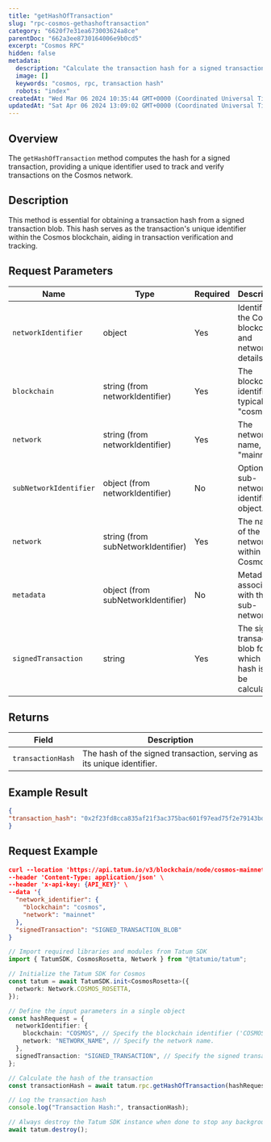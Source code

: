 ```yaml
---
title: "getHashOfTransaction"
slug: "rpc-cosmos-gethashoftransaction"
category: "6620f7e31ea673003624a8ce"
parentDoc: "662a3ee8730164006e9b0cd5"
excerpt: "Cosmos RPC"
hidden: false
metadata:
  description: "Calculate the transaction hash for a signed transaction on the Cosmos blockchain."
  image: []
  keywords: "cosmos, rpc, transaction hash"
  robots: "index"
createdAt: "Wed Mar 06 2024 10:35:44 GMT+0000 (Coordinated Universal Time)"
updatedAt: "Sat Apr 06 2024 13:09:02 GMT+0000 (Coordinated Universal Time)"
---
```


## Overview

The `getHashOfTransaction` method computes the hash for a signed transaction, providing a unique identifier used to track and verify transactions on the Cosmos network.

## Description

This method is essential for obtaining a transaction hash from a signed transaction blob. This hash serves as the transaction's unique identifier within the Cosmos blockchain, aiding in transaction verification and tracking.

## Request Parameters

| Name                   | Type                               | Required | Description                                                         |
| ---------------------- | ---------------------------------- | -------- | ------------------------------------------------------------------- |
| `networkIdentifier`    | object                             | Yes      | Identifies the Cosmos blockchain and network details.               |
| `blockchain`           | string (from networkIdentifier)    | Yes      | The blockchain identifier, typically "cosmos".                      |
| `network`              | string (from networkIdentifier)    | Yes      | The network name, e.g., "mainnet".                           |
| `subNetworkIdentifier` | object (from networkIdentifier)    | No       | Optional sub-network identifier object.                             |
| `network`              | string (from subNetworkIdentifier) | Yes       | The name of the sub-network within Cosmos.                          |
| `metadata`             | object (from subNetworkIdentifier) | No       | Metadata associated with the sub-network.                           |
| `signedTransaction`    | string                             | Yes      | The signed transaction blob for which the hash is to be calculated. |

## Returns

| Field             | Description                                                           |
| ----------------- | --------------------------------------------------------------------- |
| `transactionHash` | The hash of the signed transaction, serving as its unique identifier. |

## Example Result

```json
{
"transaction_hash": "0x2f23fd8cca835af21f3ac375bac601f97ead75f2e79143bdf71fe2c4be043e8f"
}
```
## Request Example

```json
curl --location 'https://api.tatum.io/v3/blockchain/node/cosmos-mainnet/construction/hash' \
--header 'Content-Type: application/json' \
--header 'x-api-key: {API_KEY}' \
--data '{
  "network_identifier": {
    "blockchain": "cosmos",
    "network": "mainnet"
  },
  "signedTransaction": "SIGNED_TRANSACTION_BLOB"
}
```
```typescript
// Import required libraries and modules from Tatum SDK
import { TatumSDK, CosmosRosetta, Network } from "@tatumio/tatum";

// Initialize the Tatum SDK for Cosmos
const tatum = await TatumSDK.init<CosmosRosetta>({
  network: Network.COSMOS_ROSETTA,
});

// Define the input parameters in a single object
const hashRequest = {
  networkIdentifier: {
    blockchain: "COSMOS", // Specify the blockchain identifier ('COSMOS' for Cosmos).
    network: "NETWORK_NAME", // Specify the network name.
  },
  signedTransaction: "SIGNED_TRANSACTION", // Specify the signed transaction blob.
};

// Calculate the hash of the transaction
const transactionHash = await tatum.rpc.getHashOfTransaction(hashRequest);

// Log the transaction hash
console.log("Transaction Hash:", transactionHash);

// Always destroy the Tatum SDK instance when done to stop any background processes
await tatum.destroy();
```